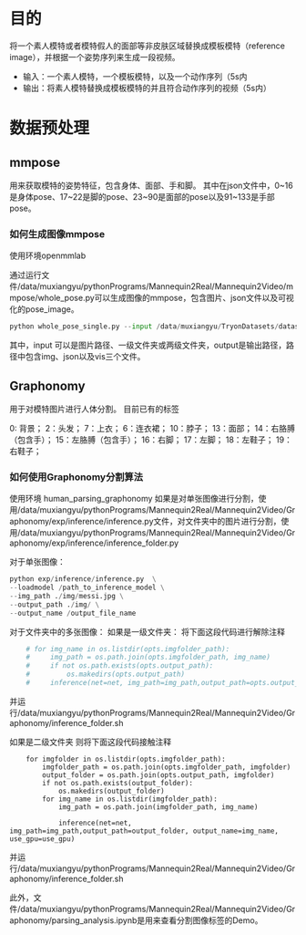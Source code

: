 # 目的
将一个素人模特或者模特假人的面部等非皮肤区域替换成模板模特（reference image），并根据一个姿势序列来生成一段视频。
* 输入：一个素人模特，一个模板模特，以及一个动作序列（5s内
* 输出：将素人模特替换成模板模特的并且符合动作序列的视频（5s内）

# 数据预处理
## mmpose
用来获取模特的姿势特征，包含身体、面部、手和脚。
其中在json文件中，0~16是身体pose、17~22是脚的pose、23~90是面部的pose以及91~133是手部pose。
### 如何生成图像mmpose
使用环境openmmlab

通过运行文件/data/muxiangyu/pythonPrograms/Mannequin2Real/Mannequin2Video/mmpose/whole_pose.py可以生成图像的mmpose，包含图片、json文件以及可视化的pose_image。

```python
python whole_pose_single.py --input /data/muxiangyu/TryonDatasets/datasets/FashionDataset_frames_crop --output /data/muxiangyu/TryonDatasets/datasets/mmPose
```
其中，input 可以是图片路径、一级文件夹或两级文件夹，output是输出路径，路径中包含img、json以及vis三个文件。

## Graphonomy
用于对模特图片进行人体分割。
目前已有的标签

0: 背景；
2：头发；
7：上衣；
6：连衣裙；
10：脖子；
13：面部；
14：右胳膊（包含手）；
15：左胳膊（包含手）；
16：右脚；
17：左脚；
18：左鞋子；
19：右鞋子；

### 如何使用Graphonomy分割算法
使用环境 human_parsing_graphonomy
如果是对单张图像进行分割，使用/data/muxiangyu/pythonPrograms/Mannequin2Real/Mannequin2Video/Graphonomy/exp/inference/inference.py文件，对文件夹中的图片进行分割，使用/data/muxiangyu/pythonPrograms/Mannequin2Real/Mannequin2Video/Graphonomy/exp/inference/inference_folder.py

对于单张图像：
```python
python exp/inference/inference.py  \
--loadmodel /path_to_inference_model \
--img_path ./img/messi.jpg \
--output_path ./img/ \
--output_name /output_file_name
```
对于文件夹中的多张图像：
如果是一级文件夹：
将下面这段代码进行解除注释
```python
    # for img_name in os.listdir(opts.imgfolder_path):
    #     img_path = os.path.join(opts.imgfolder_path, img_name)
    #     if not os.path.exists(opts.output_path):
    #         os.makedirs(opts.output_path)
    #     inference(net=net, img_path=img_path,output_path=opts.output_path , output_name=img_name, use_gpu=use_gpu)
```
并运行/data/muxiangyu/pythonPrograms/Mannequin2Real/Mannequin2Video/Graphonomy/inference_folder.sh

如果是二级文件夹
则将下面这段代码接触注释
```pyhton
    for imgfolder in os.listdir(opts.imgfolder_path):
        imgfolder_path = os.path.join(opts.imgfolder_path, imgfolder)
        output_folder = os.path.join(opts.output_path, imgfolder)
        if not os.path.exists(output_folder):
            os.makedirs(output_folder)
        for img_name in os.listdir(imgfolder_path):
            img_path = os.path.join(imgfolder_path, img_name)
            
            inference(net=net, img_path=img_path,output_path=output_folder, output_name=img_name, use_gpu=use_gpu)
```
并运行/data/muxiangyu/pythonPrograms/Mannequin2Real/Mannequin2Video/Graphonomy/inference_folder.sh

此外，文件/data/muxiangyu/pythonPrograms/Mannequin2Real/Mannequin2Video/Graphonomy/parsing_analysis.ipynb是用来查看分割图像标签的Demo。